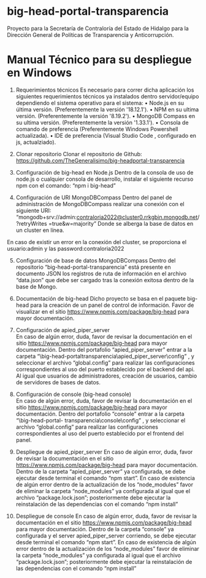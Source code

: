 # big-head-portal-transparencia
Proyecto para la Secretaría de Contraloría del Estado de Hidalgo para la Dirección General de Políticas de Transparencia y Anticorrupción. 

# Manual Técnico para su despliegue en Windows
1.	Requerimientos técnicos 
Es necesario para correr dicha aplicación los siguientes requerimientos técnicos ya instalados dentro servidor/equipo dependiendo el sistema operativo para el sistema: 
•	Node.js en su última versión. (Preferentemente la versión '18.12.1'). 
•	NPM en su ultima versión. (Preferentemente la versión '8.19.2'). 
•	MongoDB Compass en su ultima versión.  (Preferentemente la versión 
'1.33.1'). 
•	Consola de comando de preferencia (Preferentemente Windows Powershell actualizada). 
•	IDE de preferencia (Visual Studio Code , configurado en js, actualziado). 
 
2.	Clonar repositorio 
Clonar el repositorio de Github: https://github.com/TheGeneralisimo/big-headportal-transparencia 
  
3.	Configuración de big-head en Node.js 
Dentro de la consola de uso de node.js o cualquier consola de desarrollo, instalar el siguiente recurso npm con el comando: “npm i big-head” 
  
4.	Configuración de URI MongoDBCompass 
Dentro del panel de administración de MongoDBCompass realizar una conexión con el siguiente URI: 
“mongodb+srv://admin:contraloria2022@cluster0.rrkgbin.mongodb.net/?retryWrites =true&w=majority” 
Donde se alberga la base de datos en un cluster en línea.  
  
En caso de existir un error en la conexión del cluster, se proporciona el usuario:admin y las password:contraloria2022 
 
5.	Configuración de base de datos MongoDBCompass 
Dentro del repositorio “big-head-portal-transparencia” está presente en documento JSON los registros de ruta de información en el archivo “data.json” que debe ser cargado tras la conexión exitosa dentro de la base de Mongo. 
  
 
6.	Documentación de big-head 
Dicho proyecto se basa en el paquete big-head para la creación de un panel de control de información. Favor de visualizar en el sitio https://www.npmjs.com/package/big-head para mayor documentación.  
  
7.	Configuración de apied_piper_server  
En caso de algún error, duda, favor de revisar la documentación en el sitio https://www.npmjs.com/package/big-head para mayor documentación. 
Dentro del portafolio “apied_piper_server” entrar a la carpeta “\big-head-portaltransparencia\apied_piper_server\config” , y seleccionar el archivo “global.config” para realizar las configuraciones correspondientes al uso del puerto establecido por el backend del api. Al igual que usuarios de administradores, creación de usuarios, cambio de servidores de bases de datos.  
  
8.	Configuración de console (big-head console)  
En caso de algún error, duda, favor de revisar la documentación en el sitio https://www.npmjs.com/package/big-head para mayor documentación. 
Dentro 	del 	portafolio 	“console” 	entrar 	a 	la 	carpeta 	“\big-head-portal-
transparencia\console\config” , y seleccionar el archivo “global.config” para realizar las configuraciones correspondientes al uso del puerto establecido por el frontend del panel.  
  
9.	Despliegue de apied_piper_server 
En caso de algún error, duda, favor de revisar la documentación en el sitio https://www.npmjs.com/package/big-head para mayor documentación. 
Dentro de la carpeta “apied_piper_server” ya configurada, se debe ejecutar desde terminal el comando “npm start”. En caso de existencia de algún error dentro de la actualización de los “node_modules” favor de eliminar la carpeta “node_modules” ya configurada al igual que el archivo “package.lock.json”; posteriormente debe ejecutar la reinstalación de las dependencias con el comando “npm install” 
10.	Despliegue de console 
En caso de algún error, duda, favor de revisar la documentación en el sitio https://www.npmjs.com/package/big-head para mayor documentación. 
Dentro de la carpeta “console” ya configurada y el server apied_piper_server corriendo, se debe ejecutar desde terminal el comando “npm start”. En caso de existencia de algún error dentro de la actualización de los “node_modules” favor de eliminar la carpeta “node_modules” ya configurada al igual que el archivo “package.lock.json”; posteriormente debe ejecutar la reinstalación de las dependencias con el comando “npm install” 
 
